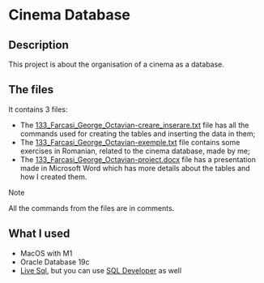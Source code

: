 # Cinema Database

## Description
This project is about the organisation of a cinema as a database.

## The files
It contains 3 files:
- The [133_Farcasi_George_Octavian-creare_inserare.txt](133_Farcasi_George_Octavian-creare_inserare.txt) file has all the commands used for creating the tables and inserting the data in them;
- The [133_Farcasi_George_Octavian-exemple.txt](133_Farcasi_George_Octavian-exemple.txt) file contains some exercises in Romanian, related to the cinema database, made by me;
- The [133_Farcasi_George_Octavian-proiect.docx](133_Farcasi_George_Octavian-proiect.docx) file has a presentation made in Microsoft Word which has more details about the tables and how I created them.

>[!NOTE]
>All the commands from the files are in comments.

## What I used
- MacOS with M1
- Oracle Database 19c
- [Live Sql](https://livesql.oracle.com/apex/f?p=590:1000), but you can use [SQL Developer](https://www.oracle.com/database/sqldeveloper/technologies/download/) as well
 
